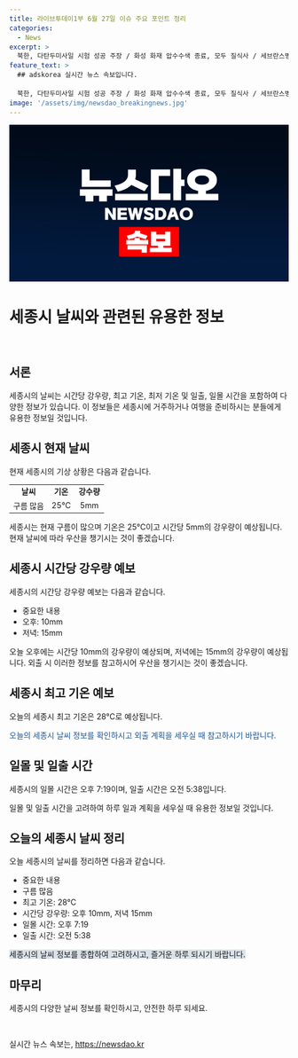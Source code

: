 ```yaml
---
title: 라이브투데이1부 6월 27일 이슈 주요 포인트 정리
categories:
  - News
excerpt: >
  북한, 다탄두미사일 시험 성공 주장 / 화성 화재 압수수색 종료, 모두 질식사 / 세브란스병원, 무기한 휴진 선언 / 뉴욕증시 상승, 아마존 시총 2조 달러 돌파 / 제주·남부 강한 장맛비, 중부는 더위
feature_text: >
  ## adskorea 실시간 뉴스 속보입니다.

  북한, 다탄두미사일 시험 성공 주장 / 화성 화재 압수수색 종료, 모두 질식사 / 세브란스병원, 무기한 휴진 선언 / 뉴욕증시 상승, 아마존 시총 2조 달러 돌파 / 제주·남부 강한 장맛비, 중부는 더위
image: '/assets/img/newsdao_breakingnews.jpg'
---
```


<p><img src="/assets/img/newsdao_breakingnews.jpg" alt="adskorea 속보" /></p>

<h1 data-ke-size="size26"><b>세종시 날씨와 관련된 유용한 정보</b></h1>

<p data-ke-size="size16">&nbsp;</p>

<h2><b>서론</b></h2>

<p data-ke-size="size16">세종시의 날씨는 시간당 강우량, 최고 기온, 최저 기온 및 일출, 일몰 시간을 포함하여 다양한 정보가 있습니다. 이 정보들은 세종시에 거주하거나 여행을 준비하시는 분들에게 유용한 정보일 것입니다.</p>

<h2><b>세종시 현재 날씨</b></h2>

<p data-ke-size="size16">현재 세종시의 기상 상황은 다음과 같습니다.</p>

<table>
   <tbody>
      <tr>
         <td style="text-align: center; height: 17px;"><b>날씨</b></td>
         <td style="text-align: center; height: 17px;"><b>기온</b></td>
         <td style="text-align: center; height: 17px;"><b>강수량</b></td>
      </tr>
      <tr>
         <td style="text-align: center; height: 17px;">구름 많음</td>
         <td style="text-align: center; height: 17px;">25°C</td>
         <td style="text-align: center; height: 17px;">5mm</td>
      </tr>
   </tbody>
</table>

<p data-ke-size="size16">세종시는 현재 구름이 많으며 기온은 25°C이고 시간당 5mm의 강우량이 예상됩니다. 현재 날씨에 따라 우산을 챙기시는 것이 좋겠습니다.</p>

<h2><b>세종시 시간당 강우량 예보</b></h2>

<p data-ke-size="size16">세종시의 시간당 강우량 예보는 다음과 같습니다.</p>

<ul>
   <li>중요한 내용</li>
   <li>오후: 10mm</li>
   <li>저녁: 15mm</li>
</ul>

<p data-ke-size="size16">오늘 오후에는 시간당 10mm의 강우량이 예상되며, 저녁에는 15mm의 강우량이 예상됩니다. 외출 시 이러한 정보를 참고하시어 우산을 챙기시는 것이 좋겠습니다.</p>

<h2><b>세종시 최고 기온 예보</b></h2>

<p data-ke-size="size16">오늘의 세종시 최고 기온은 28°C로 예상됩니다.</p>

<p data-ke-size="size16"><span style="color: #1a5490;">오늘의 세종시 날씨 정보를 확인하시고 외출 계획을 세우실 때 참고하시기 바랍니다.</span></p>

<h2><b>일몰 및 일출 시간</b></h2>

<p data-ke-size="size16">세종시의 일몰 시간은 오후 7:19이며, 일출 시간은 오전 5:38입니다.</p>

<p data-ke-size="size16">일몰 및 일출 시간을 고려하여 하루 일과 계획을 세우실 때 유용한 정보일 것입니다.</p>

<h2><b>오늘의 세종시 날씨 정리</b></h2>

<p data-ke-size="size16">오늘 세종시의 날씨를 정리하면 다음과 같습니다.</p>

<ul>
   <li>중요한 내용</li>
   <li>구름 많음</li>
   <li>최고 기온: 28°C</li>
   <li>시간당 강우량: 오후 10mm, 저녁 15mm</li>
   <li>일몰 시간: 오후 7:19</li>
   <li>일출 시간: 오전 5:38</li>
</ul>

<p data-ke-size="size16"><span style="background-color: #21538527;">세종시의 날씨 정보를 종합하여 고려하시고, 즐거운 하루 되시기 바랍니다.</span></p>

<h2><b>마무리</b></h2>

<p data-ke-size="size16">세종시의 다양한 날씨 정보를 확인하시고, 안전한 하루 되세요.</p>

<p data-ke-size="size16">&nbsp;</p>
실시간 뉴스 속보는, <a href="https://newsdao.kr" rel="dofollow">https://newsdao.kr</a>


